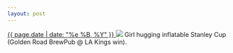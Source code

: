 ```yaml
---
layout: post
---
```


<p>
  <a href="/335">
    <time>{{ page.date | date: "%e %B, %Y" }}</time>
  </a>
  <a href="/335"><img src="{{ site.assets_url }}/335.jpg"/></a>
  <span>Girl hugging inflatable Stanley Cup (Golden Road BrewPub @ LA Kings win).</span>
</p>
